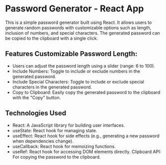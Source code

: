 # Password Generator - React App
This is a simple password generator built using React. It allows users to generate random passwords with customizable options such as length, inclusion of numbers, and special characters. The generated password can be copied to the clipboard with a single click.

## Features Customizable Password Length:
-	Users can adjust the password length using a slider (range: 6 to 100). 
-	Include Numbers: Toggle to include or exclude numbers in the generated password. 
-	Include Special Characters: Toggle to include or exclude special characters in the generated password. 
-	Copy to Clipboard: Easily copy the generated password to the clipboard with the "Copy" button.

## Technologies Used 
-	React: A JavaScript library for building user interfaces. 
-	useState: React hook for managing state. 
-	useEffect: React hook for side effects (e.g., generating a new password when dependencies change). 
-	useCallback: React hook for memoizing functions. 
-	useRef: React hook for accessing DOM elements directly. Clipboard API: For copying the password to the clipboard.


